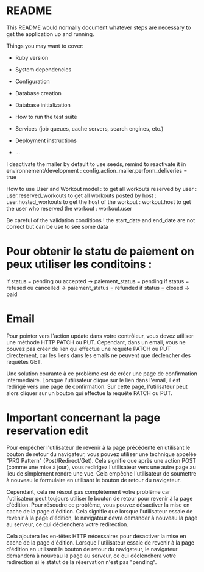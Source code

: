 # README

This README would normally document whatever steps are necessary to get the
application up and running.

Things you may want to cover:

* Ruby version

* System dependencies

* Configuration

* Database creation

* Database initialization

* How to run the test suite

* Services (job queues, cache servers, search engines, etc.)

* Deployment instructions

* ...

I deactivate the mailer by default to use seeds, remind to reactivate it in environnement/development :
config.action_mailer.perform_deliveries = true

How to use User and Workout model :
to get all workouts reserved by user : user.reserved_workouts
to get all workouts posted by host : user.hosted_workouts
to get the host of the workout : workout.host
to get the user who reserved the workout : workout.user

Be careful of the validation conditions !
the start_date and end_date are not correct but can be use to see some data


# Pour obtenir le statu de paiement on peux utiliser les conditoins :
if status = pending ou accepted -> paiement_status = pending
if status = refused ou cancelled -> paiement_status = refunded
if status = closed -> paid

# Email
Pour pointer vers l'action update dans votre contrôleur, vous devez utiliser une méthode HTTP PATCH ou PUT. Cependant, dans un email, vous ne pouvez pas créer de lien qui effectue une requête PATCH ou PUT directement, car les liens dans les emails ne peuvent que déclencher des requêtes GET.

Une solution courante à ce problème est de créer une page de confirmation intermédiaire. Lorsque l'utilisateur clique sur le lien dans l'email, il est redirigé vers une page de confirmation. Sur cette page, l'utilisateur peut alors cliquer sur un bouton qui effectue la requête PATCH ou PUT.



# Important concernant la page reservation edit
Pour empêcher l'utilisateur de revenir à la page précédente en utilisant le bouton de retour du navigateur, vous pouvez utiliser une technique appelée "PRG Pattern" (Post/Redirect/Get). Cela signifie que après une action POST (comme une mise à jour), vous redirigez l'utilisateur vers une autre page au lieu de simplement rendre une vue. Cela empêche l'utilisateur de soumettre à nouveau le formulaire en utilisant le bouton de retour du navigateur.

Cependant, cela ne résout pas complètement votre problème car l'utilisateur peut toujours utiliser le bouton de retour pour revenir à la page d'édition. Pour résoudre ce problème, vous pouvez désactiver la mise en cache de la page d'édition. Cela signifie que lorsque l'utilisateur essaie de revenir à la page d'édition, le navigateur devra demander à nouveau la page au serveur, ce qui déclenchera votre redirection.

Cela ajoutera les en-têtes HTTP nécessaires pour désactiver la mise en cache de la page d'édition. Lorsque l'utilisateur essaie de revenir à la page d'édition en utilisant le bouton de retour du navigateur, le navigateur demandera à nouveau la page au serveur, ce qui déclenchera votre redirection si le statut de la réservation n'est pas "pending".
